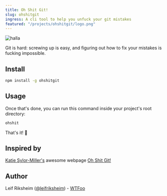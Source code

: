 ```yaml
---
title: Oh Shit Git!
slug: ohshitgit
ingress: A cli tool to help you unfuck your git mistakes
featured: "/projects/ohshitgit/logo.png"
---
```


![halla](/projects/ohshitgit/screenshot.gif)

Git is hard: screwing up is easy, and figuring out how to fix your mistakes is fucking impossible.

## Install

```bash
npm install -g ohshitgit
```

## Usage

Once that's done, you can run this command inside your project's root directory:

```bash
ohshit
```

That's it! :tada:

## Inspired by

[Katie Sylor-Miller's](https://twitter.com/ksylor) awesome webpage [Oh Shit Git!](https://ohshitgit.com/)

## Author

Leif Riksheim ([@leifriksheim](https://github.com/leifriksheim)) - [WTFoo](https://github.com/whatthefoo)
